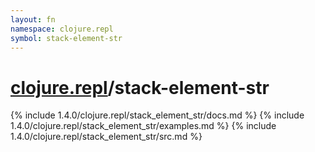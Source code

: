 ```yaml
---
layout: fn
namespace: clojure.repl
symbol: stack-element-str
---
```


# [clojure.repl](../)/stack-element-str

{% include 1.4.0/clojure.repl/stack_element_str/docs.md %}
{% include 1.4.0/clojure.repl/stack_element_str/examples.md %}
{% include 1.4.0/clojure.repl/stack_element_str/src.md %}

